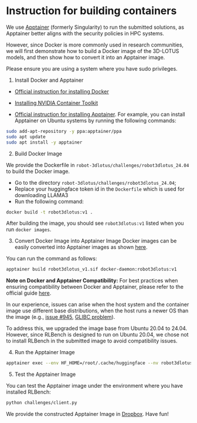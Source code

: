 # Instruction for building containers

We use [Apptainer](https://apptainer.org/docs/user/latest/) (formerly Singularity) to run the submitted solutions, as Apptainer better aligns with the security policies in HPC systems.

However, since Docker is more commonly used in research communities, we will first demonstrate how to build a Docker image of the 3D-LOTUS models, and then show how to convert it into an Apptainer image.

Please ensure you are using a system where you have sudo privileges.

1. Install Docker and Apptainer

- [Official instruction for installing Docker](https://docs.docker.com/engine/install/)

- [Installing NVIDIA Container Toolkit](https://docs.nvidia.com/datacenter/cloud-native/container-toolkit/latest/install-guide.html)

- [Official instruction for installing Apptainer](https://apptainer.org/docs/admin/main/installation.html).
For example, you can install Apptainer on Ubuntu systems by running the following commands:
```bash
sudo add-apt-repository -y ppa:apptainer/ppa
sudo apt update
sudo apt install -y apptainer
```

2. Build Docker Image

We provide the Dockerfile in `robot-3dlotus/challenges/robot3dlotus_24.04` to build the Docker image.
- Go to the directory `robot-3dlotus/challenges/robot3dlotus_24.04`;
- Replace your huggingface token id in the `Dockerfile` which is used for downloading LLAMA3
- Run the following command:
```bash
docker build -t robot3dlotus:v1 .
```

After building the image, you should see `robot3dlotus:v1` listed when you run `docker images`.

3. Convert Docker Image into Apptainer Image
Docker images can be easily converted into Apptainer images as shown [here](https://apptainer.org/docs/user/latest/build_a_container.html#downloading-an-existing-container-from-docker-hub).

You can run the command as follows:
```bash
apptainer build robot3dlotus_v1.sif docker-daemon:robot3dlotus:v1
```

**Note on Docker and Apptainer Compatibility:**
For best practices when ensuring compatibility between Docker and Apptainer, please refer to the official guide [here](https://apptainer.org/docs/user/main/docker_and_oci.html#best-practices-for-docker-apptainer-compatibility).

In our experience, issues can arise when the host system and the container image use different base distributions, when the host runs a newer OS than the image (e.g., [issue #945](https://github.com/apptainer/apptainer/issues/945), [GLIBC problem](https://apptainer.org/docs/user/main/gpu.html)). 

To address this, we upgraded the image base from Ubuntu 20.04 to 24.04. However, since RLBench is designed to run on Ubuntu 20.04, we chose not to install RLBench in the submitted image to avoid compatibility issues.

4. Run the Apptainer Image

```bash
apptainer exec --env HF_HOME=/root/.cache/huggingface --nv robot3dlotus_v1.sif bash -c "cd /opt/codes/robot-3dlotus && conda run -n gembench --no-capture-output python challenges/server.py --port 13000 --model 3dlotusplus"
```

5. Test the Apptainer Image

You can test the Apptainer image under the environment where you have installed RLBench:
```bash
python challenges/client.py
```

We provide the constructed Apptainer Image in [Dropbox](https://www.dropbox.com/scl/fi/kfw97z8gmead6pokfvyp9/robot3dlotus_v1.sif?rlkey=juyn4a7bjcnyqnsq4xy6vrs01&st=1fzvupg9&dl=0). Have fun!
